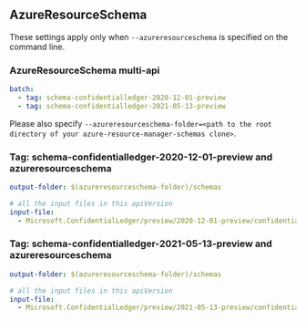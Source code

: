 ## AzureResourceSchema

These settings apply only when `--azureresourceschema` is specified on the command line.

### AzureResourceSchema multi-api

``` yaml $(azureresourceschema) && $(multiapi)
batch:
  - tag: schema-confidentialledger-2020-12-01-preview
  - tag: schema-confidentialledger-2021-05-13-preview

```

Please also specify `--azureresourceschema-folder=<path to the root directory of your azure-resource-manager-schemas clone>`.

### Tag: schema-confidentialledger-2020-12-01-preview and azureresourceschema

``` yaml $(tag) == 'schema-confidentialledger-2020-12-01-preview' && $(azureresourceschema)
output-folder: $(azureresourceschema-folder)/schemas

# all the input files in this apiVersion
input-file:
  - Microsoft.ConfidentialLedger/preview/2020-12-01-preview/confidentialledger.json

```

### Tag: schema-confidentialledger-2021-05-13-preview and azureresourceschema

``` yaml $(tag) == 'schema-confidentialledger-2021-05-13-preview' && $(azureresourceschema)
output-folder: $(azureresourceschema-folder)/schemas

# all the input files in this apiVersion
input-file:
  - Microsoft.ConfidentialLedger/preview/2021-05-13-preview/confidentialledger.json

```
